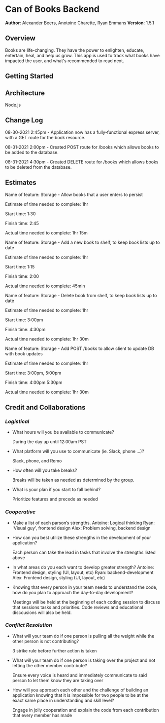 # Can of Books Backend

**Author**: Alexander Beers, Anotoine Charette, Ryan Emmans
**Version**: 1.5.1

## Overview

Books are life-changing. They have the power to enlighten, educate, entertain, heal, and help us grow. This app is used to track what books have impacted the user, and what's recommended to read next.

## Getting Started
<!-- What are the steps that a user must take in order to build this app on their own machine and get it running? -->

## Architecture

Node.js

## Change Log

08-30-2021 2:45pm - Application now has a fully-functional express server, with a GET route for the book resource.

08-31-2021 2:00pm - Created POST route for /books which allows books to be added to the database.

08-31-2021 4:30pm - Created DELETE route for /books which allows books to be deleted from the database.

## Estimates

Name of feature: Storage - Allow books that a user enters to persist

Estimate of time needed to complete: 1hr

Start time: 1:30

Finish time: 2:45

Actual time needed to complete: 1hr 15m

Name of feature: Storage - Add a new book to shelf, to keep book lists up to date

Estimate of time needed to complete: 1hr

Start time: 1:15

Finish time: 2:00

Actual time needed to complete: 45min

Name of feature: Storage - Delete book from shelf, to keep book lists up to date

Estimate of time needed to complete: 1hr

Start time: 3:00pm

Finish time: 4:30pm

Actual time needed to complete: 1hr 30m

Name of feature: Storage - Add POST /books to allow client to update DB with book updates

Estimate of time needed to complete: 1hr

Start time: 3:00pm, 5:00pm

Finish time: 4:00pm 5:30pm

Actual time needed to complete: 1hr 30m

## Credit and Collaborations

### *Logistical*

* What hours will you be available to communicate?

  During the day up until 12:00am PST

* What platform will you use to communicate (ie. Slack, phone …)?

  Slack, phone, and Remo

* How often will you take breaks?

  Breaks will be taken as needed as determined by the group.

* What is your plan if you start to fall behind?

  Prioritize features and precede as needed
  
### *Cooperative*

* Make a list of each parson’s strengths.
  Antoine: Logical thinking
  Ryan: 'Visual guy', frontend design
  Alex: Problem solving, backend design

* How can you best utilize these strengths in the development of your application?

  Each person can take the lead in tasks that involve the strengths listed above

* In what areas do you each want to develop greater strength?
  Antoine: Frontend design, styling (UI, layout, etc)
  Ryan: backend-development 
  Alex: Frontend design, styling (UI, layout, etc)

* Knowing that every person in your team needs to understand the code, how do you plan to approach the day-to-day development?

  Meetings will be held at the beginning of each coding session to discuss that sessions tasks and priorities. Code reviews and educational disccusions will also be held. 

### *Conflict Resolution*

* What will your team do if one person is pulling all the weight while the other person is not contributing?

  3 strike rule before further action is taken

* What will your team do if one person is taking over the project and not letting the other member contribute?

  Ensure every voice is heard and immediately communicate to said person to let them know they are taking over

* How will you approach each other and the challenge of building an application knowing that it is impossible for two people to be at the exact same place in understanding and skill level?

  Engage in jolly cooperation and explain the code from each contribution that every member has made
